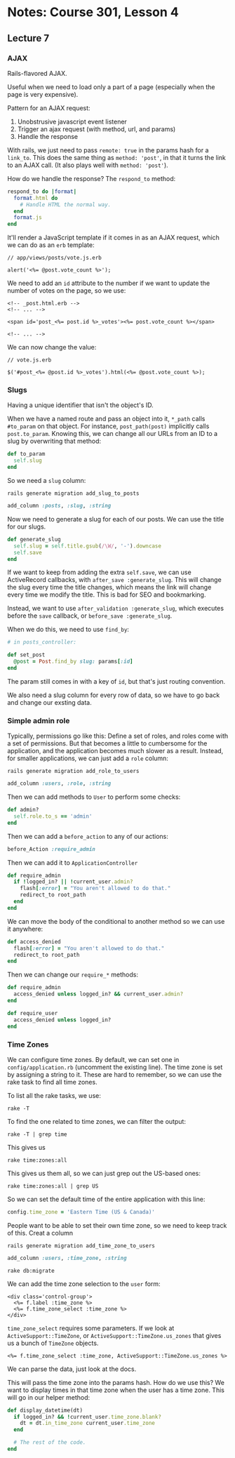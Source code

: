 # Notes: Course 301, Lesson 4

## Lecture 7

### AJAX

Rails-flavored AJAX.

Useful when we need to load only a part of a page (especially when the page is very expensive).

Pattern for an AJAX request:

1. Unobstrusive javascript event listener
2. Trigger an ajax request (with method, url, and params)
3. Handle the response

With rails, we just need to pass `remote: true` in the params hash for a `link_to`. This does the same thing as `method: 'post'`, in that it turns the link to an AJAX call. (It also plays well with `method: 'post'`).

How do we handle the response? The `respond_to` method:

```ruby
respond_to do |format|
  format.html do
    # Handle HTML the normal way.
  end
  format.js
end
```

It'll render a JavaScript template if it comes in as an AJAX request, which we can do as an `erb` template:

```erb
// app/views/posts/vote.js.erb

alert('<%= @post.vote_count %>');
```

We need to add an `id` attribute to the number if we want to update the number of votes on the page, so we use:

```erb
<!-- _post.html.erb -->
<!-- ... -->

<span id='post_<%= post.id %>_votes'><%= post.vote_count %></span>

<!-- ... -->
```

We can now change the value:

```erb
// vote.js.erb

$('#post_<%= @post.id %>_votes').html(<%= @post.vote_count %>);
```

### Slugs

Having a unique identifier that isn't the object's ID.

When we have a named route and pass an object into it, `*_path` calls `#to_param` on that object. For instance, `post_path(post)` implicitly calls `post.to_param`. Knowing this, we can change all our URLs from an ID to a slug by overwriting that method:

```ruby
def to_param
  self.slug
end
```

So we need a `slug` column:

```
rails generate migration add_slug_to_posts
```

```ruby
add_column :posts, :slug, :string
```

Now we need to generate a slug for each of our posts. We can use the title for our slugs.

```ruby
def generate_slug
  self.slug = self.title.gsub(/\W/, '-').downcase
  self.save
end
```

If we want to keep from adding the extra `self.save`, we can use ActiveRecord callbacks, with `after_save :generate_slug`. This will change the slug every time the title changes, which means the link will change every time we modify the title. This is bad for SEO and bookmarking.

Instead, we want to use `after_validation :generate_slug`, which executes before the `save` callback, or `before_save :generate_slug`.

When we do this, we need to use `find_by`:

```ruby
# in posts_controller:

def set_post
  @post = Post.find_by slug: params[:id]
end
```

The param still comes in with a key of `id`, but that's just routing convention.

We also need a slug column for every row of data, so we have to go back and change our exsting data.

### Simple admin role

Typically, permissions go like this: Define a set of roles, and roles come with a set of permissions. But that becomes a little to cumbersome for the application, and the application becomes much slower as a result. Instead, for smaller applications, we can just add a `role` column:

```
rails generate migration add_role_to_users
```

```ruby
add_column :users, :role, :string
```

Then we can add methods to `User` to perform some checks:

```ruby
def admin?
  self.role.to_s == 'admin'
end
```

Then we can add a `before_action` to any of our actions:

```ruby
before_Action :require_admin
```

Then we can add it to `ApplicationController`

```ruby
def require_admin
  if !logged_in? || !current_user.admin?
    flash[:error] = "You aren't allowed to do that."
    redirect_to root_path
  end
end
```

We can move the body of the conditional to another method so we can use it anywhere:

```ruby
def access_denied
  flash[:error] = "You aren't allowed to do that."
  redirect_to root_path
end
```

Then we can change our `require_*` methods:

```ruby
def require_admin
  access_denied unless logged_in? && current_user.admin?
end
```

```ruby
def require_user
  access_denied unless logged_in?
end
```

### Time Zones

We can configure time zones. By default, we can set one in `config/application.rb` (uncomment the existing line). The time zone is set by assigning a string to it. These are hard to remember, so we can use the rake task to find all time zones.

To list all the rake tasks, we use:

```
rake -T
```

To find the one related to time zones, we can filter the output:

```
rake -T | grep time
```

This gives us

```
rake time:zones:all
```

This gives us them all, so we can just grep out the US-based ones:

```
rake time:zones:all | grep US
```

So we can set the default time of the entire application with this line:

```ruby
config.time_zone = 'Eastern Time (US & Canada)'
```

People want to be able to set their own time zone, so we need to keep track of this. Creat a column

```
rails generate migration add_time_zone_to_users
```

```ruby
add_column :users, :time_zone, :string
```

```
rake db:migrate
```

We can add the time zone selection to the `user` form:

```erb
<div class='control-group'>
  <%= f.label :time_zone %>
  <%= f.time_zone_select :time_zone %>
</div>
```

`time_zone_select` requires some parameters. If we look at `ActiveSupport::TimeZone`, or `ActiveSupport::TimeZone.us_zones` that gives us a bunch of `TimeZone` objects.

```erb
<%= f.time_zone_select :time_zone, ActiveSupport::TimeZone.us_zones %>
```

We can parse the data, just look at the docs.

This will pass the time zone into the params hash. How do we use this? We want to display times in that time zone when the user has a time zone. This will go in our helper method:

```ruby
def display_datetime(dt)
  if logged_in? && !current_user.time_zone.blank?
    dt = dt.in_time_zone current_user.time_zone
  end

  # The rest of the code.
end
```
